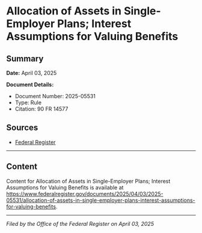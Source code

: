 # Allocation of Assets in Single-Employer Plans; Interest Assumptions for Valuing Benefits

## Summary

**Date:** April 03, 2025

**Document Details:**
- Document Number: 2025-05531
- Type: Rule
- Citation: 90 FR 14577

## Sources
- [Federal Register](https://www.federalregister.gov/documents/2025/04/03/2025-05531/allocation-of-assets-in-single-employer-plans-interest-assumptions-for-valuing-benefits)

---

## Content

Content for Allocation of Assets in Single-Employer Plans; Interest Assumptions for Valuing Benefits is available at https://www.federalregister.gov/documents/2025/04/03/2025-05531/allocation-of-assets-in-single-employer-plans-interest-assumptions-for-valuing-benefits.

---

*Filed by the Office of the Federal Register on April 03, 2025*
